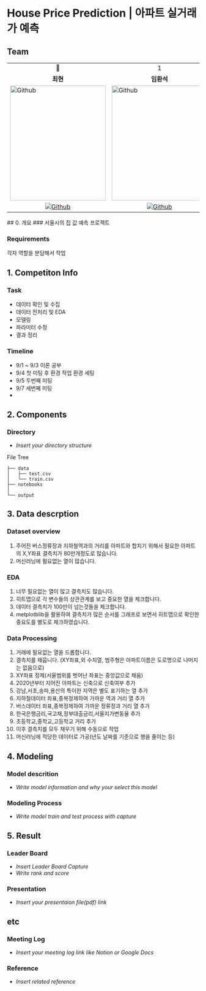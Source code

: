 # House Price Prediction | 아파트 실거래가 예측
## Team

<table>
  <tr>
    <td> <div align=center> 👑 </div> </td>
    <td> <div align=center>  1 </div> </td>
    <td> <div align=center>  2 </div> </td>
    <td> <div align=center>  3 </div> </td>
    <td> <div align=center>  4 </div> </td>
  </tr>
  <tr>
    <td> <div align=center> <b>최현</b> </div> </td>
    <td> <div align=center> <b>임환석</b> </div> </td>
    <td> <div align=center> <b>김종범</b> </div> </td>
    <td> <div align=center> <b>윤소영</b> </div> </td>
    <td> <div align=center> <b>권효주</b> </div> </td>
  </tr>
  <tr>
    <td> <img alt="Github" src ="https://avatars.githubusercontent.com/u/220303245?v=4" width="250" height="300"/> </td>
    <td> <img alt="Github" src ="" width="250" height="300"/> </td>
    <td> <img alt="Github" src ="https://avatars.githubusercontent.com/u/39229081?v=4" width="250" height="300"/> </td>
    <td> <img alt="Github" src ="" width="250" height="300"/> </td>
    <td> <img alt="Github" src ="" width="250" height="300"/> </td>
  </tr>
  <tr>
    <td> <div align=center> <a href="https://github.com/yagopji"> <img alt="Github" src ="https://img.shields.io/badge/Github-181717.svg?&style=plastic&logo=Github&logoColor=white"/> </div> </td>
    <td> <div align=center> <a href="https://github.com/hwan-han"> <img alt="Github" src ="https://img.shields.io/badge/Github-181717.svg?&style=plastic&logo=Github&logoColor=white"/> </div> </td>
    <td> <div align=center> <a href="https://github.com/kirin72"> <img alt="Github" src ="https://img.shields.io/badge/Github-181717.svg?&style=plastic&logo=Github&logoColor=white"/> </div> </td>
    <td> <div align=center> <a href="https://github.com/yourhotb"> <img alt="Github" src ="https://img.shields.io/badge/Github-181717.svg?&style=plastic&logo=Github&logoColor=white"/> </div> </td>
    <td> <div align=center> <a href=""> <img alt="Github" src ="https://img.shields.io/badge/Github-181717.svg?&style=plastic&logo=Github&logoColor=white"/> </div> </td>
    </tr>
</table>
## 0. 개요
### 서울시의 집 값 예측 프로젝트

### Requirements

각자 역할을 분담해서 작업

## 1. Competiton Info

### Task

* 데이터 확인 및 수집
* 데이터 전처리 및 EDA
* 모델링
* 파라미터 수정
* 결과 정리

### Timeline

- 9/1 ~ 9/3 이론 공부
- 9/4 첫 미팅 후 환경 작업 환경 세팅
- 9/5 두번째 미팅
- 9/7 세번째 미팅
- 
## 2. Components

### Directory

- _Insert your directory structure_

File Tree
```
├── data
│   ├── test.csv
│   └── train.csv
├── notebooks 
│   
└── output

```

## 3. Data descrption

### Dataset overview

1. 주어진 버스정류장과 지하철역과의 거리를 아파트와 합치기 위해서 필요한
아파트의 X,Y좌표 결측치가 80만개정도로 많습니다.
2. 머신러닝에 필요없는 열이 많습니다.


### EDA

1. 너무 필요없는 열이 많고 결측치도 많습니다.
2. 히트맵으로 각 변수들의 상관관계를 보고 중요한 열을 체크합니다.
3. 데이터 결측치가 100만이 넘는것들을 체크합니다.
4. metplotblib을 활용하여 결측치가 많은 순서를 그래프로 보면서 히트맵으로 확인한 중요도를 별도로 체크하였습니다.

### Data Processing

1. 거래에 필요없는 열을 드롭합니다.
2. 결측치를 채웁니다. (XY좌표,외 수치열, 범주형은 아파트이름은 도로명으로 나머지는 없음으로)
3. XY좌표 정제(서울범위를 벗어난 좌표는 중앙값으로 채움)
4. 2020년부터 지어진 아파트는 신축으로 신축여부 추가
5. 강남,서초,송파,용산의 특이한 지역은 별도 표기하는 열 추가
6. 지하철데이터 좌표,중복정제하여 가까운 역과 거리 열 추가
7. 버스데이터 좌표,중복정제하여 가까운 정류장과 거리 열 추가
8. 한국은행금리,국고채,정부대출금리,서울지가변동율 추가
9. 초등학교,중학교,고등학교 거리 추가
10. 이후 결측치를 모두 채우기 위해 수동으로 작업
11. 머신러닝에 적당한 데이터로 가공(년도 날짜를 기준으로 행을 줄이는 등)

## 4. Modeling

### Model descrition

- _Write model information and why your select this model_

### Modeling Process

- _Write model train and test process with capture_

## 5. Result

### Leader Board

- _Insert Leader Board Capture_
- _Write rank and score_

### Presentation

- _Insert your presentaion file(pdf) link_

## etc

### Meeting Log

- _Insert your meeting log link like Notion or Google Docs_

### Reference

- _Insert related reference_
